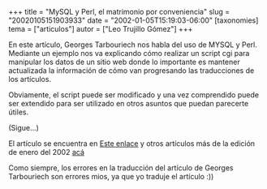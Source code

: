 +++
title = "MySQL y Perl, el matrimonio por conveniencia"
slug = "20020105151903933"
date = "2002-01-05T15:19:03-06:00"
[taxonomies]
tema = ["articulos"]
autor = ["Leo Trujillo Gómez"]
+++

En este artículo, Georges Tarbouriech nos habla del uso de MYSQL y
Perl.
Mediante un ejemplo nos va explicando cómo realizar un script cgi para
manipular los datos de un sitio web donde lo importante es mantener
actualizada la información de cómo van progresando las traducciones de
los artículos.

Obviamente, el script puede ser modificado y una vez comprendido puede
ser extendido para ser utilizado en otros asuntos que puedan parecerte
útiles.

(Sigue...)

<!-- more -->
El artículo se encuentra en [Este
enlace](http://main.linuxfocus.org/Castellano/January2002/article226.shtml)
y otros artículos más de la edición de enero del 2002
[acá](http://main.linuxfocus.org/Castellano/January2002/)

Como siempre, los errores en la traducción del artículo de Georges
Tarbouriech son errores mios, ya que yo traduje el artículo :))

